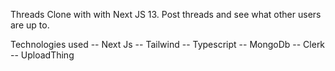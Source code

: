 Threads Clone with with Next JS 13. Post threads and see what other users are up to.


Technologies used
-- Next Js
-- Tailwind
-- Typescript
-- MongoDb
-- Clerk
-- UploadThing
